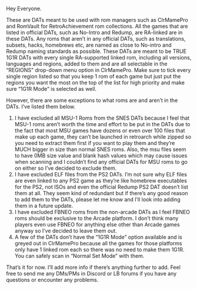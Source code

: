 Hey Everyone.

These are DATs meant to be used with rom managers such as ClrMamePro and RomVault for RetroAchievement rom collections. All the games that are listed in official DATs, such as No-Intro and Redump, are RA-linked are in these DATs. 
Any roms that aren’t in any official DATs, such as translations, subsets, hacks, homebrews etc, are named as close to No-intro and Redump naming standards as possible. 
These DATs are meant to be TRUE 1G1R DATs with every single RA-supported linked rom, including all versions, languages and regions, added to them and are all selectable in the “REGIONS” drop-down menu option in ClrMamePro. 
Make sure to tick every single region listed so that you keep 1 rom of each game but just put the regions you want the most on the top of the list for high priority and make sure “1G1R Mode” is selected as well.
 
However, there are some exceptions to what roms are and aren’t in the DATs. I’ve listed them below.

1.	I have excluded all MSU-1 Roms from the SNES DATs because I feel that MSU-1 roms aren’t worth the time and effort to be put in the DATs due to the fact that most MSU games have dozens or even over 100 files that make up each game,
    they can’t be launched in retroarch while zipped so you need to extract them first if you want to play them and they’re MUCH bigger in size than normal SNES roms.
  	Also, the msu files seem to have 0MB size value and blank hash values which may cause issues when scanning and I couldn’t find any official DATs for MSU roms to go on either so I’ve decided to exclude them.
3.	I have excluded ELF files from the PS2 DATs. I’m not sure why ELF files are even linked to any PS2 game as they’re like homebrew executables for the PS2, not ISOs and even the official Redump PS2 DAT doesn’t list them at all.
    They seem kind of redundant but if there’s any good reason to add them to the DATs, please let me know and I’ll look into adding them in a future update.
5.	I have excluded FBNEO roms from the non-arcade DATs as I feel FBNEO roms should be exclusive to the Arcade platform. I don’t think many players even use FBNEO for anything else other than Arcade games anyway so I’ve decided to leave them out.
6.	A few of the DATs don’t have the “1G1R Mode” option available and is greyed out in ClrMamePro because all the games for those platforms only have 1 linked rom each so there was no need to make them 1G1R. You can safely scan in “Normal Set Mode” with them. 

That’s it for now. I’ll add more info if there’s anything further to add. Feel free to send me any DMs/PMs in Discord or LB forums if you have any questions or encounter any problems. 
